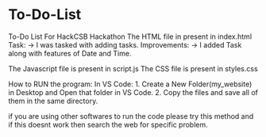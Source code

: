 # To-Do-List
To-Do List For HackCSB Hackathon
The HTML file in present in index.html
   Task: 
   -> I was tasked with adding tasks.
   Improvements:
   -> I added Task along with features of Date and Time.

The Javascript file is present in script.js
The CSS file is present in styles.css

How to RUN the program:
In VS Code:
     1. Create a New Folder(my_website) in Desktop and Open that folder in VS Code.
     2. Copy the files and save all of them in the same directory.

if you are using other softwares to run the code please try this method and if this doesnt work then search the web for specific problem. 
